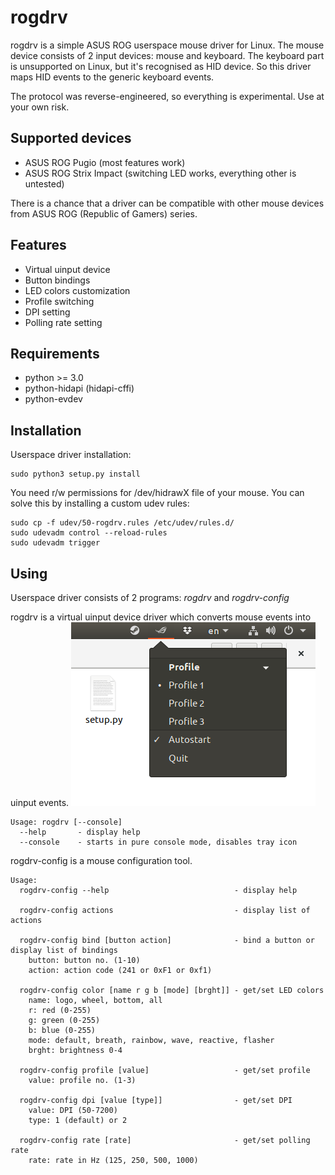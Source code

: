 rogdrv
======

rogdrv is a simple ASUS ROG userspace mouse driver for Linux.
The mouse device consists of 2 input devices: mouse and keyboard.
The keyboard part is unsupported on Linux, but it's recognised as HID device.
So this driver maps HID events to the generic keyboard events.

The protocol was reverse-engineered, so everything is experimental. Use at your own risk.

Supported devices
-----------------

* ASUS ROG Pugio (most features work)
* ASUS ROG Strix Impact (switching LED works, everything other is untested)

There is a chance that a driver can be compatible with other mouse devices
from ASUS ROG (Republic of Gamers) series.

Features
--------

* Virtual uinput device
* Button bindings
* LED colors customization
* Profile switching
* DPI setting
* Polling rate setting

Requirements
------------

* python >= 3.0
* python-hidapi (hidapi-cffi)
* python-evdev

Installation
------------

Userspace driver installation:
```
sudo python3 setup.py install
```

You need r/w permissions for /dev/hidrawX file of your mouse.
You can solve this by installing a custom udev rules:
```
sudo cp -f udev/50-rogdrv.rules /etc/udev/rules.d/
sudo udevadm control --reload-rules
sudo udevadm trigger
```

Using
-----

Userspace driver consists of 2 programs: *rogdrv* and *rogdrv-config*

rogdrv is a virtual uinput device driver which converts mouse events into uinput events.
![rogdrv](/screenshot.png)
```
Usage: rogdrv [--console]
  --help       - display help
  --console    - starts in pure console mode, disables tray icon
```

rogdrv-config is a mouse configuration tool.
```
Usage:
  rogdrv-config --help                            - display help

  rogdrv-config actions                           - display list of actions

  rogdrv-config bind [button action]              - bind a button or display list of bindings
    button: button no. (1-10)
    action: action code (241 or 0xF1 or 0xf1)

  rogdrv-config color [name r g b [mode] [brght]] - get/set LED colors
    name: logo, wheel, bottom, all
    r: red (0-255)
    g: green (0-255)
    b: blue (0-255)
    mode: default, breath, rainbow, wave, reactive, flasher
    brght: brightness 0-4

  rogdrv-config profile [value]                   - get/set profile
    value: profile no. (1-3)

  rogdrv-config dpi [value [type]]                - get/set DPI
    value: DPI (50-7200)
    type: 1 (default) or 2

  rogdrv-config rate [rate]                       - get/set polling rate
    rate: rate in Hz (125, 250, 500, 1000)

```
